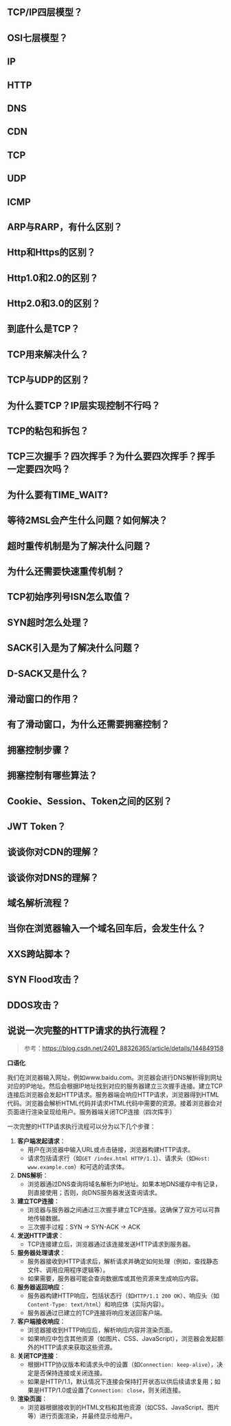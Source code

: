 ## TCP/IP四层模型？



## OSI七层模型？







## IP



## HTTP



## DNS



## CDN



## TCP



## UDP



## ICMP



## ARP与RARP，有什么区别？





## Http和Https的区别？





## Http1.0和2.0的区别？



## Http2.0和3.0的区别？



## 到底什么是TCP？



## TCP用来解决什么？



## TCP与UDP的区别？



## 为什么要TCP？IP层实现控制不行吗？



## TCP的粘包和拆包？



## TCP三次握手？四次挥手？为什么要四次挥手？挥手一定要四次吗？



## 为什么要有TIME_WAIT?



## 等待2MSL会产生什么问题？如何解决？



## 超时重传机制是为了解决什么问题？



## 为什么还需要快速重传机制？





## TCP初始序列号ISN怎么取值？



## SYN超时怎么处理？



## SACK引入是为了解决什么问题？



## D-SACK又是什么？



## 滑动窗口的作用？



## 有了滑动窗口，为什么还需要拥塞控制？



## 拥塞控制步骤？



## 拥塞控制有哪些算法？



## Cookie、Session、Token之间的区别？



## JWT Token？



## 谈谈你对CDN的理解？



## 谈谈你对DNS的理解？



## 域名解析流程？



## 当你在浏览器输入一个域名回车后，会发生什么？



## XXS跨站脚本？



## SYN Flood攻击？



## DDOS攻击？


## 说说一次完整的HTTP请求的执行流程？

>   参考：https://blog.csdn.net/2401_88326365/article/details/144849158

**口语化**

我们在浏览器输入网址，例如www.baidu.com。浏览器会进行DNS解析得到网址对应的IP地址。然后会根据IP地址找到对应的服务器建立三次握手连接。建立TCP连接后浏览器会发起HTTP请求。服务器端会响应HTTP请求，浏览器得到HTML代码。浏览器会解析HTML代码并请求HTML代码中需要的资源。接着浏览器会对页面进行渲染呈现给用户。服务器端关闭TCP连接（四次挥手）

一次完整的HTTP请求执行流程可以分为以下几个步骤：

1.  **客户端发起请求**：
    -   用户在浏览器中输入URL或点击链接，浏览器构建HTTP请求。
    -   请求包括请求行（如`GET /index.html HTTP/1.1`）、请求头（如`Host: www.example.com`）和可选的请求体。
2.  **DNS解析**：
    -   浏览器通过DNS查询将域名解析为IP地址。如果本地DNS缓存中有记录，则直接使用；否则，向DNS服务器发送查询请求。
3.  **建立TCP连接**：
    -   浏览器与服务器之间通过三次握手建立TCP连接。这确保了双方可以可靠地传输数据。
    -   三次握手过程：SYN -> SYN-ACK -> ACK
4.  **发送HTTP请求**：
    -   TCP连接建立后，浏览器通过该连接发送HTTP请求到服务器。
5.  **服务器处理请求**：
    -   服务器接收到HTTP请求后，解析请求并确定如何处理（例如，查找静态文件、调用应用程序逻辑等）。
    -   如果需要，服务器可能会查询数据库或其他资源来生成响应内容。
6.  **服务器返回响应**：
    -   服务器构建HTTP响应，包括状态行（如`HTTP/1.1 200 OK`）、响应头（如`Content-Type: text/html`）和响应体（实际内容）。
    -   服务器通过已建立的TCP连接将响应发送回客户端。
7.  **客户端接收响应**：
    -   浏览器接收到HTTP响应后，解析响应内容并渲染页面。
    -   如果响应中包含其他资源（如图片、CSS、JavaScript），浏览器会发起额外的HTTP请求来获取这些资源。
8.  **关闭TCP连接**：
    -   根据HTTP协议版本和请求头中的设置（如`Connection: keep-alive`），决定是否保持连接或关闭连接。
    -   如果是HTTP/1.1，默认情况下连接会保持打开状态以供后续请求复用；如果是HTTP/1.0或设置了`Connection: close`，则关闭连接。
9.  **渲染页面**：
    -   浏览器根据接收到的HTML文档和其他资源（如CSS、JavaScript、图片等）进行页面渲染，并最终显示给用户。